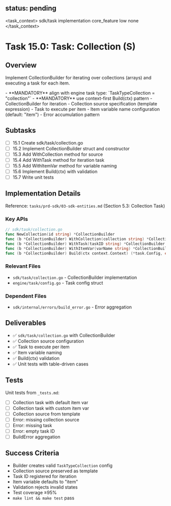 ## status: pending

<task_context>
<domain>sdk/task</domain>
<type>implementation</type>
<scope>core_feature</scope>
<complexity>low</complexity>
<dependencies>none</dependencies>
</task_context>

# Task 15.0: Task: Collection (S)

## Overview

Implement CollectionBuilder for iterating over collections (arrays) and executing a task for each item.

<critical>
- **MANDATORY** align with engine task type: `TaskTypeCollection = "collection"`
- **MANDATORY** use context-first Build(ctx) pattern
</critical>

<requirements>
- CollectionBuilder for iteration
- Collection source specification (template expression)
- Task to execute per item
- Item variable name configuration (default: "item")
- Error accumulation pattern
</requirements>

## Subtasks

- [ ] 15.1 Create sdk/task/collection.go
- [ ] 15.2 Implement CollectionBuilder struct and constructor
- [ ] 15.3 Add WithCollection method for source
- [ ] 15.4 Add WithTask method for iteration task
- [ ] 15.5 Add WithItemVar method for variable naming
- [ ] 15.6 Implement Build(ctx) with validation
- [ ] 15.7 Write unit tests

## Implementation Details

Reference: `tasks/prd-sdk/03-sdk-entities.md` (Section 5.3: Collection Task)

### Key APIs

```go
// sdk/task/collection.go
func NewCollection(id string) *CollectionBuilder
func (b *CollectionBuilder) WithCollection(collection string) *CollectionBuilder
func (b *CollectionBuilder) WithTask(taskID string) *CollectionBuilder
func (b *CollectionBuilder) WithItemVar(varName string) *CollectionBuilder
func (b *CollectionBuilder) Build(ctx context.Context) (*task.Config, error)
```

### Relevant Files

- `sdk/task/collection.go` - CollectionBuilder implementation
- `engine/task/config.go` - Task config struct

### Dependent Files

- `sdk/internal/errors/build_error.go` - Error aggregation

## Deliverables

- ✅ `sdk/task/collection.go` with CollectionBuilder
- ✅ Collection source configuration
- ✅ Task to execute per item
- ✅ Item variable naming
- ✅ Build(ctx) validation
- ✅ Unit tests with table-driven cases

## Tests

Unit tests from `_tests.md`:
- [ ] Collection task with default item var
- [ ] Collection task with custom item var
- [ ] Collection source from template
- [ ] Error: missing collection source
- [ ] Error: missing task
- [ ] Error: empty task ID
- [ ] BuildError aggregation

## Success Criteria

- Builder creates valid `TaskTypeCollection` config
- Collection source preserved as template
- Task ID registered for iteration
- Item variable defaults to "item"
- Validation rejects invalid states
- Test coverage ≥95%
- `make lint && make test` pass
